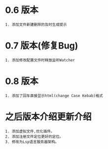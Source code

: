 # 0.6 版本

    1. 添加文件新建删除的及时生成提示

# 0.7 版本(修复Bug)

    1. 添加修改配置文件时释放监听Watcher

# 0.8 版本

    1. 添加了回车直接显示html(change Case Kebab)格式


# 之后版本介绍更新介绍

    1. 添加虚拟文件,优化插件。
    2. 添加注册文件定位更好的定位。
    3. 修改为Lsp语言服务器架构。